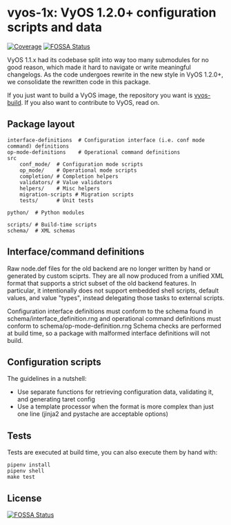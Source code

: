# vyos-1x: VyOS 1.2.0+ configuration scripts and data

[![Coverage](https://sonarcloud.io/api/project_badges/measure?project=vyos%3Avyos-1x&metric=coverage)](https://sonarcloud.io/component_measures?id=vyos%3Avyos-1x&metric=coverage)
[![FOSSA Status](https://app.fossa.io/api/projects/git%2Bgithub.com%2Fvyos%2Fvyos-1x.svg?type=shield)](https://app.fossa.io/projects/git%2Bgithub.com%2Fvyos%2Fvyos-1x?ref=badge_shield)

VyOS 1.1.x had its codebase split into way too many submodules for no good reason, which made it hard
to navigate or write meaningful changelogs. As the code undergoes rewrite in the new style in VyOS 1.2.0+,
we consolidate the rewritten code in this package.

If you just want to build a VyOS image, the repository you want is [vyos-build](https://github.com/vyos/vyos-build).
If you also want to contribute to VyOS, read on.

## Package layout

```
interface-definitions  # Configuration interface (i.e. conf mode command) definitions
op-mode-definitions    # Operational command definitions
src
    conf_mode/  # Configuration mode scripts
    op_mode/    # Operational mode scripts
    completion/ # Completion helpers
    validators/ # Value validators
    helpers/    # Misc helpers
    migration-scripts # Migration scripts
    tests/      # Unit tests

python/  # Python modules

scripts/ # Build-time scripts
schema/  # XML schemas
```

## Interface/command definitions

Raw node.def files for the old backend are no longer written by hand or generated by custom sciprts.
They are all now produced from a unified XML format that supports a strict subset of the old backend
features. In particular, it intentionally does not support embedded shell scripts, default values,
and value "types", instead delegating those tasks to external scripts.

Configuration interface definitions must conform to the schema found in schema/interface_definition.rng
and operational command definitions must conform to schema/op-mode-definition.rng
Schema checks are performed at build time, so a package with malformed interface definitions will not build.

## Configuration scripts

The guidelines in a nutshell:

* Use separate functions for retrieving configuration data, validating it, and generating taret config
* Use a template processor when the format is more complex than just one line (jinja2 and pystache are acceptable options) 

## Tests

Tests are executed at build time, you can also execute them by hand with:

```
pipenv install
pipenv shell
make test
```


## License
[![FOSSA Status](https://app.fossa.io/api/projects/git%2Bgithub.com%2Fvyos%2Fvyos-1x.svg?type=large)](https://app.fossa.io/projects/git%2Bgithub.com%2Fvyos%2Fvyos-1x?ref=badge_large)